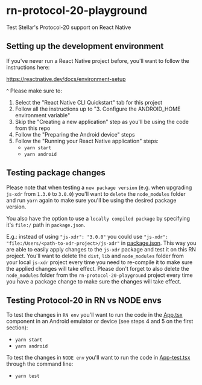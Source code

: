 # rn-protocol-20-playground
Test Stellar's Protocol-20 support on React Native

## Setting up the development environment
If you've never run a React Native project before, you'll want to follow the instructions here:

https://reactnative.dev/docs/environment-setup

^ Please make sure to:
1) Select the "React Native CLI Quickstart" tab for this project
2) Follow all the instructions up to "3. Configure the ANDROID_HOME environment variable"
3) Skip the "Creating a new application" step as you'll be using the code from this repo
4) Follow the "Preparing the Android device" steps
5) Follow the "Running your React Native application" steps:
   - `yarn start`
   - `yarn android`

## Testing package changes
Please note that when testing a `new package version` (e.g. when upgrading `js-xdr` from `1.3.0` to `3.0.0`) you'll want to `delete` the `node_modules` folder and run `yarn` again to make sure you'll be using the desired package version.

You also have the option to use a `locally compiled package` by specifying it's `file:/` path in `package.json`.



E.g.: instead of using `"js-xdr": "3.0.0"` you could use `"js-xdr": "file:/Users/<path-to-xdr-project>/js-xdr"` in [package.json](https://github.com/CassioMG/rn-protocol-20-playground/blob/main/package.json). This way you are able to easily apply changes to the `js-xdr` package and test it on this RN project. You'll want to delete the `dist`, `lib` and `node_modules` folder from your local `js-xdr` project every time you need to re-compile it to make sure the applied changes will take effect. Please don't forget to also delete the `node_modules` folder from the `rn-protocol-20-playground` project every time you have a package change to make sure the changes will take effect.

## Testing Protocol-20 in RN vs NODE envs

To test the changes in `RN env` you'll want to run the code in the [App.tsx](https://github.com/CassioMG/rn-protocol-20-playground/blob/main/App.tsx) component in an Android emulator or device (see steps 4 and 5 on the first section):
   - `yarn start`
   - `yarn android`



To test the changes in `NODE env` you'll want to run the code in [App-test.tsx](https://github.com/CassioMG/rn-protocol-20-playground/blob/main/__tests__/App-test.tsx) through the command line:
   - `yarn test`
